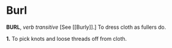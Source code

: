 # Burl

**BURL**, _verb transitive_ \[See [[Burly]].\] To dress cloth as fullers do.

**1.** To pick knots and loose threads off from cloth.